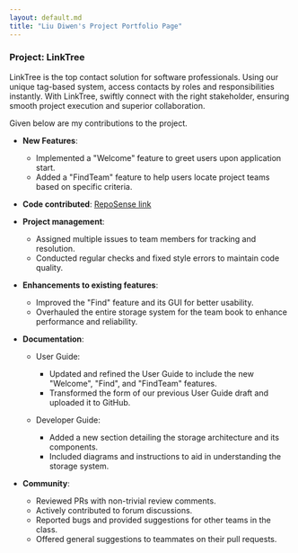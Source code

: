 ```yaml
---
layout: default.md
title: "Liu Diwen's Project Portfolio Page"
---
```


### Project: LinkTree

LinkTree is the top contact solution for software professionals. Using our unique tag-based system, access contacts by roles and responsibilities instantly. With LinkTree, swiftly connect with the right stakeholder, ensuring smooth project execution and superior collaboration.

Given below are my contributions to the project.

* **New Features**:
  * Implemented a "Welcome" feature to greet users upon application start.
  * Added a "FindTeam" feature to help users locate project teams based on specific criteria.

* **Code contributed**: [RepoSense link](https://nus-cs2103-ay2324s1.github.io/tp-dashboard/?search=&sort=groupTitle&sortWithin=title&timeframe=commit&mergegroup=&groupSelect=groupByRepos&breakdown=true&checkedFileTypes=docs~functional-code~test-code&since=2023-09-22&tabOpen=true&tabType=zoom&zA=StevenLiudw&zR=AY2324S1-CS2103T-W11-4%2Ftp%5Bmaster%5D&zACS=248.81983649544964&zS=2023-09-22&zFS=&zU=2023-11-06&zMG=false&zFTF=commit&zFGS=groupByRepos&zFR=false)

* **Project management**:
  * Assigned multiple issues to team members for tracking and resolution.
  * Conducted regular checks and fixed style errors to maintain code quality.

* **Enhancements to existing features**:
  * Improved the "Find" feature and its GUI for better usability.
  * Overhauled the entire storage system for the team book to enhance performance and reliability.

* **Documentation**:
  * User Guide:
    * Updated and refined the User Guide to include the new "Welcome", "Find", and "FindTeam" features.
    * Transformed the form of our previous User Guide draft and uploaded it to GitHub.
  
  * Developer Guide:
    * Added a new section detailing the storage architecture and its components.
    * Included diagrams and instructions to aid in understanding the storage system.

* **Community**:
  * Reviewed PRs with non-trivial review comments.
  * Actively contributed to forum discussions.
  * Reported bugs and provided suggestions for other teams in the class.
  * Offered general suggestions to teammates on their pull requests.


